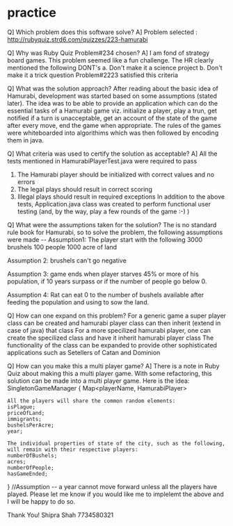 # practice

Q] Which problem does this software solve?
A] Problem selected : http://rubyquiz.strd6.com/quizzes/223-hamurabi

Q] Why was Ruby Quiz Problem#234 chosen?
A] I am fond of strategy board games. This problem seemed like a fun challenge. 
The HR clearly mentioned the following DONT's 
     a. Don't make it a science project 
     b. Don't make it a trick question 
     Problem#2223 satisfied this criteria 


Q] What was the solution approach?
After reading about the basic idea of Hamurabi, development was started based on some assumptions (stated later). The idea was to be able to provide an application which can do the essential tasks of a Hamurabi game viz. initialize a player, play a trun, get notified if a turn is unacceptable, get an account of the state of the game after every move, end the game when appropriate.
The rules of the games were whiteboarded into algorithims which was then followed by encoding them in java.

Q] What criteria was used to certify the solution as acceptable?
A] All the tests mentioned in HamurabiPlayerTest.java were required to pass
1. The Hamurabi player should be initialized with correct values and no errors
2. The legal plays should result in correct scoring
3. Illegal plays should result in required exceptions
In addition to the above tests, Application.java class was created to perform functional user testing (and, by the way, play a few rounds of the game :-) )



Q] What were the assumptions taken for the solution?
The is no standard rule book for Hamurabi, so to solve the problem, the following assumptions were made -- 
Assumption1: The player start with the following
3000 brushels
100 people
1000 acre of land

Assumption 2: brushels can't go negative

Assumption 3: game ends when player starves 45% or more of his population, if 10 years surpass or if the number of people go below 0.

Assumption 4: Rat can eat 0 to the number of bushels available after feeding the population and using to sow the land. 

Q] How can one expand on this problem?
For a generic game a super player class can be created and hamurabi player class can then inherit (extend in case of java) that class
For a more specilized hamurabi player, one can create the specilized class and have it inherit hamurabi player class
The functionality of the class can be expanded to provide other sophisticated applications such as Setellers of Catan and Dominion

Q] How can you make this a multi player game?
A] There is a note in Ruby Quiz about making this a multi player game. With some refactoring, this solution can be made into a multi player game. Here is the idea:
SingletonGameManager
{
	Map<playerName, HamurabiPlayer>

	All the players will share the common random elements:
	isPlague;
	priceOfLand;
	immigrants;
	bushelsPerAcre;
	year;

	The individual properties of state of the city, such as the following, will remain with their respective players:
	numberOfBushels;
	acres;
	numberOfPeople;
	hasGameEnded;
}
//Assumption -- a year cannot move forward unless all the players have played.
Please let me know if you would like me to implelemt the above and I will be happy to do so.

Thank You!
Shipra Shah
7734580321
